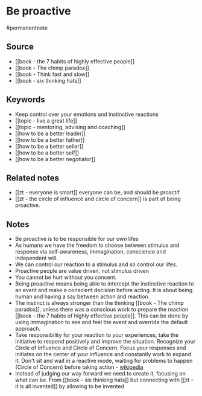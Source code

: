 # Be proactive
#permanentnote 

## Source
- [[book - the 7 habits of highly effective people]]
- [[book - The chimp paradox]]
- [[book - Think fast and slow]]
- [[book - six thinking hats]]

## Keywords
- Keep control over your emotions and instinctive reactions
- [[topic - live a great life]]
- [[topic - mentoring, advising and coaching]]
- [[how to be a better leader]]
- [[how to be a better father]]
- [[how to be a better seller]]
- [[how to be a better self]]
- [[how to be a better negotiator]]

## Related notes
- [[zt - everyone is smart]] everyone can be, and should be proactif
- [[zt - the circle of influence and circle of concern]] is part of being proactive. 

## Notes
- Be proactive is to be responsible for our own lifes
- As humans we have the freedom to choose between stimulus and response via self-awareness, immagination, conscience and independent will. 
- We can control our reaction to a stimulus and so control our lifes.
- Proactive people are value driven, not stimulus driven
- You cannot be hurt without you concent. 
- Being proactive means being able to intercept the instinctive reaction to an event and make a conscient decision before acting. It is about being human and having a say between action and reaction.
- The instinct is always stronger than the thinking [[book - The chimp paradox]], unless there was a conscious work to prepare the reaction [[book - the 7 habits of highly effective people]]. This can be done by using immagination to see and feel the event and override the default approach.  
- Take responsibility for your reaction to your experiences, take the initiative to respond positively and improve the situation. Recognize your Circle of Influence and Circle of Concern. Focus your responses and initiates on the center of your influence and constantly work to expand it. Don't sit and wait in a reactive mode, waiting for problems to happen (Circle of Concern) before taking action - [wikipedia](https://en.wikipedia.org/wiki/The_7_Habits_of_Highly_Effective_People#1_-_Be_proactive)
- Instead of judging our way forward we need to create it, focusing on what can be. From [[book - six thinking hats]] but connecting with [[zt - it is all invented]] by allowing to be invented